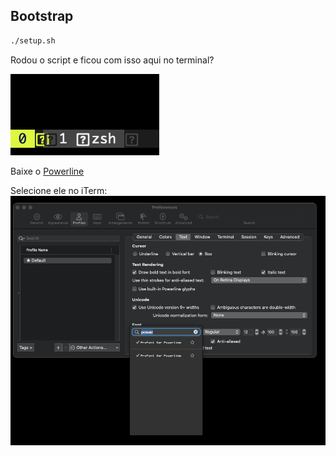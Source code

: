 ## Bootstrap
```bash
./setup.sh
```

Rodou o script e ficou com isso aqui no terminal?

![fonteQuebrada](img/fonteQuebrada.png)

Baixe o [Powerline](https://github.com/powerline/fonts/blob/master/ProFont/ProFont%20For%20Powerline.ttf)

Selecione ele no iTerm:
![fonte](img/selecionandoPowerline.png)

